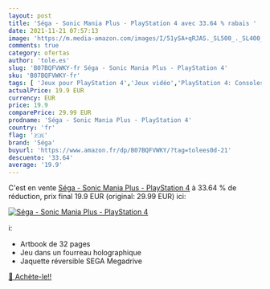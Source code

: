 ```yaml
---
layout: post
title: 'Séga - Sonic Mania Plus - PlayStation 4 avec 33.64 % rabais '
date: 2021-11-21 07:57:13
image: 'https://m.media-amazon.com/images/I/51ySA+qRJAS._SL500_._SL400_.jpg'
comments: true
category: ofertas
author: 'tole.es'
slug: 'B07BQFVWKY-fr Séga - Sonic Mania Plus - PlayStation 4'
sku: 'B07BQFVWKY-fr'
tags: [ 'Jeux pour PlayStation 4','Jeux vidéo','PlayStation 4: Consoles, jeux et accessoires','séga', ]
actualPrice: 19.9 EUR
currency: EUR
price: 19.9
comparePrice: 29.99 EUR
prodname: 'Séga - Sonic Mania Plus - PlayStation 4'
country: 'fr'
flag: '🇫🇷'
brand: 'Séga'
buyurl: 'https://www.amazon.fr/dp/B07BQFVWKY/?tag=tolees0d-21'
descuento: '33.64'
average: '19.9'
---
```


C'est en vente [Séga - Sonic Mania Plus - PlayStation 4](https://www.amazon.fr/dp/B07BQFVWKY/?tag=tolees0d-21)  à  33.64 % de réduction, prix final  19.9 EUR (original: 29.99 EUR) ici:

[![Séga - Sonic Mania Plus - PlayStation 4](https://m.media-amazon.com/images/I/51ySA+qRJAS._SL500_._SL400_.jpg)](https://www.amazon.fr/dp/B07BQFVWKY/?tag=tolees0d-21)

ℹ️:

- Artbook de 32 pages
- Jeu dans un fourreau holographique
- Jaquette réversible SEGA Megadrive

[🛒 Achète-le!!](https://www.amazon.fr/dp/B07BQFVWKY/?tag=tolees0d-21)
